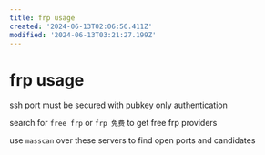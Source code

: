 ```yaml
---
title: frp usage
created: '2024-06-13T02:06:56.411Z'
modified: '2024-06-13T03:21:27.199Z'
---
```


# frp usage

ssh port must be secured with pubkey only authentication

search for `free frp` or `frp 免费` to get free frp providers

use `masscan` over these servers to find open ports and candidates
